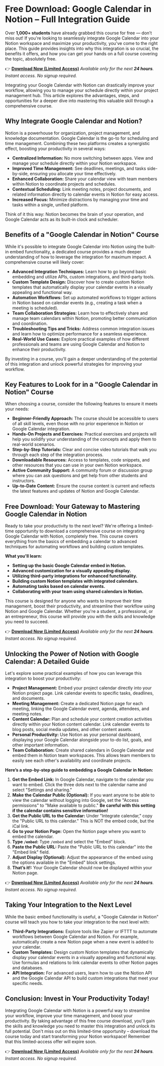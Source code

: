 # Free Download: Google Calendar in Notion – Full Integration Guide

Over **1,000+ students** have already grabbed this course for free — don’t miss out! If you're looking to seamlessly integrate Google Calendar into your Notion workspace and maximize your productivity, you've come to the right place. This guide provides insights into why this integration is so crucial, the benefits it offers, and how you can get your hands on a full course covering the topic, absolutely free.

👉 [**Download Now (Limited Access)**](https://udemywork.com/google-calendar-in-notion)
_Available only for the next **24 hours**. Instant access. No signup required._

Integrating your Google Calendar with Notion can drastically improve your workflow, allowing you to manage your schedule directly within your project management hub. This article explores the advantages, steps, and opportunities for a deeper dive into mastering this valuable skill through a comprehensive course.

## Why Integrate Google Calendar and Notion?

Notion is a powerhouse for organization, project management, and knowledge documentation. Google Calendar is the go-to for scheduling and time management. Combining these two platforms creates a synergistic effect, boosting your productivity in several ways:

*   **Centralized Information:** No more switching between apps. View and manage your schedule directly within your Notion workspace.
*   **Improved Time Management:** See deadlines, meetings, and tasks side-by-side, ensuring you allocate your time effectively.
*   **Enhanced Collaboration:** Share your calendar view with team members within Notion to coordinate projects and schedules.
*   **Contextual Scheduling:** Link meeting notes, project documents, and related information directly to calendar events in Notion for easy access.
*   **Increased Focus:** Minimize distractions by managing your time and tasks within a single, unified platform.

Think of it this way: Notion becomes the brain of your operation, and Google Calendar acts as its built-in clock and scheduler.

## Benefits of a "Google Calendar in Notion" Course

While it's possible to integrate Google Calendar into Notion using the built-in embed functionality, a dedicated course provides a much deeper understanding of how to leverage the integration for maximum impact. A comprehensive course will likely cover:

*   **Advanced Integration Techniques:** Learn how to go beyond basic embedding and utilize APIs, custom integrations, and third-party tools.
*   **Custom Template Design:** Discover how to create custom Notion templates that automatically display your calendar events in a visually appealing and functional way.
*   **Automation Workflows:** Set up automated workflows to trigger actions in Notion based on calendar events (e.g., creating a task when a meeting is scheduled).
*   **Team Collaboration Strategies:** Learn how to effectively share and manage team calendars within Notion, promoting better communication and coordination.
*   **Troubleshooting Tips and Tricks:** Address common integration issues and learn how to optimize performance for a seamless experience.
*   **Real-World Use Cases:** Explore practical examples of how different professionals and teams are using Google Calendar and Notion to enhance their productivity.

By investing in a course, you'll gain a deeper understanding of the potential of this integration and unlock powerful strategies for improving your workflow.

## Key Features to Look for in a "Google Calendar in Notion" Course

When choosing a course, consider the following features to ensure it meets your needs:

*   **Beginner-Friendly Approach:** The course should be accessible to users of all skill levels, even those with no prior experience in Notion or Google Calendar integration.
*   **Hands-On Projects and Exercises:** Practical exercises and projects will help you solidify your understanding of the concepts and apply them to real-world scenarios.
*   **Step-by-Step Tutorials:** Clear and concise video tutorials that walk you through each step of the integration process.
*   **Downloadable Resources:** Access to templates, code snippets, and other resources that you can use in your own Notion workspace.
*   **Active Community Support:** A community forum or discussion group where you can ask questions and get help from other students and instructors.
*   **Up-to-Date Content:** Ensure the course content is current and reflects the latest features and updates of Notion and Google Calendar.

## Free Download: Your Gateway to Mastering Google Calendar in Notion

Ready to take your productivity to the next level? We're offering a limited-time opportunity to download a comprehensive course on integrating Google Calendar with Notion, completely free. This course covers everything from the basics of embedding a calendar to advanced techniques for automating workflows and building custom templates.

**What you'll learn:**

*   **Setting up the basic Google Calendar embed in Notion.**
*   **Advanced customization for a visually appealing display.**
*   **Utilizing third-party integrations for enhanced functionality.**
*   **Building custom Notion templates with integrated calendars.**
*   **Automating tasks based on calendar events.**
*   **Collaborating with your team using shared calendars in Notion.**

This course is designed for anyone who wants to improve their time management, boost their productivity, and streamline their workflow using Notion and Google Calendar. Whether you're a student, a professional, or an entrepreneur, this course will provide you with the skills and knowledge you need to succeed.

👉 [**Download Now (Limited Access)**](https://udemywork.com/google-calendar-in-notion)
_Available only for the next **24 hours**. Instant access. No signup required._

## Unlocking the Power of Notion with Google Calendar: A Detailed Guide

Let's explore some practical examples of how you can leverage this integration to boost your productivity:

*   **Project Management:** Embed your project calendar directly into your Notion project page. Link calendar events to specific tasks, deadlines, and documents.
*   **Meeting Management:** Create a dedicated Notion page for each meeting, linking the Google Calendar event, agenda, attendees, and meeting notes.
*   **Content Calendar:** Plan and schedule your content creation activities directly within your Notion content calendar. Link calendar events to blog posts, social media updates, and other content assets.
*   **Personal Productivity:** Use Notion as your personal dashboard, displaying your Google Calendar alongside your to-do list, goals, and other important information.
*   **Team Collaboration:** Create shared calendars in Google Calendar and embed them in Notion team workspaces. This allows team members to easily see each other's availability and coordinate projects.

**Here’s a step-by-step guide to embedding a Google Calendar in Notion:**

1.  **Get the Embed Link:** In Google Calendar, navigate to the calendar you want to embed. Click the three dots next to the calendar name and select "Settings and sharing."
2.  **Make the Calendar Public (Optional):** If you want anyone to be able to view the calendar without logging into Google, set the "Access permissions" to "Make available to public." **Be careful with this setting if the calendar contains sensitive information!**
3.  **Get the Public URL to the Calendar:** Under "Integrate calendar," copy the "Public URL to this calendar." This is NOT the embed code, but the iCal link.
4.  **Go to your Notion Page:** Open the Notion page where you want to embed the calendar.
5.  **Type `/embed`:** Type `/embed` and select the "Embed" block.
6.  **Paste the Public URL:** Paste the "Public URL to this calendar" into the "Embed link" field.
7.  **Adjust Display (Optional):** Adjust the appearance of the embed using the options available in the "Embed" block settings.
8.  **That’s it!:** Your Google Calendar should now be displayed within your Notion page.

👉 [**Download Now (Limited Access)**](https://udemywork.com/google-calendar-in-notion)
_Available only for the next **24 hours**. Instant access. No signup required._

## Taking Your Integration to the Next Level

While the basic embed functionality is useful, a "Google Calendar in Notion" course will teach you how to take your integration to the next level with:

*   **Third-Party Integrations:** Explore tools like Zapier or IFTTT to automate workflows between Google Calendar and Notion. For example, automatically create a new Notion page when a new event is added to your calendar.
*   **Custom Templates:** Design custom Notion templates that dynamically display your calendar events in a visually appealing and functional way. Use formulas and relations to link calendar events to other Notion pages and databases.
*   **API Integration:** For advanced users, learn how to use the Notion API and the Google Calendar API to build custom integrations that meet your specific needs.

## Conclusion: Invest in Your Productivity Today!

Integrating Google Calendar with Notion is a powerful way to streamline your workflow, improve your time management, and boost your productivity. By taking advantage of this free course download, you'll gain the skills and knowledge you need to master this integration and unlock its full potential. Don't miss out on this limited-time opportunity – download the course today and start transforming your Notion workspace! Remember that this limited-access offer will expire soon.

👉 [**Download Now (Limited Access)**](https://udemywork.com/google-calendar-in-notion)
_Available only for the next **24 hours**. Instant access. No signup required._
